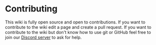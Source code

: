 # Contributing

This wiki is fully open source and open to contributions. If you want to contribute to the wiki edit a page and create a pull request. If you want to contribute to the wiki but don't know how to use git or GitHub feel free to join our [Discord server](https://discord.gg/vec) to ask for help.
